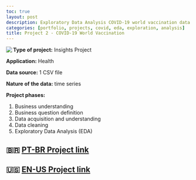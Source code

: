```yaml
---
toc: true
layout: post
description: Exploratory Data Analysis COVID-19 world vaccination data 
categories: [portfolio, projects, covid, eda, exploration, analysis]
title: Project 2 - COVID-19 World Vaccination
---
```


<img align="left" src="https://upload.wikimedia.org/wikipedia/commons/4/48/Fphar-11-00937-g001.jpg"/>

**Type of project:** Insights Project

**Application:** Health

**Data source:** 1 CSV file

**Nature of the data:** time series

**Project phases:**
1. Business understanding
2. Business question definition
3. Data acquisition and understanding
4. Data cleaning
5. Exploratory Data Analysis (EDA)

## 🇧🇷 [PT-BR Project link](https://nbviewer.jupyter.org/github/Andygrammer/covid19_EDA/blob/main/COVID_VACCINATION_EDA.ipynb) 

## 🇺🇸 [EN-US Project link](https://nbviewer.jupyter.org/github/Andygrammer/covid19_EDA/blob/main/COVID_VACCINATION_EDA_EN.ipynb)
